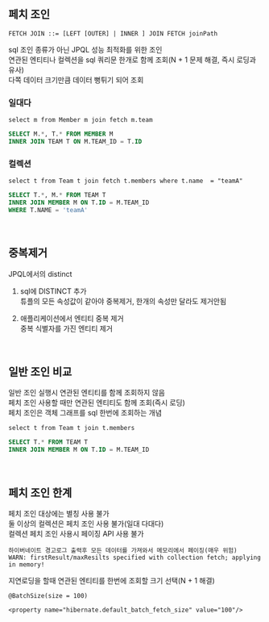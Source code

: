 ## 페치 조인

    FETCH JOIN ::= [LEFT [OUTER] | INNER ] JOIN FETCH joinPath

sql 조인 종류가 아닌 JPQL 성능 최적화를 위한 조인  
연관된 엔티티나 컬렉션을 sql 쿼리문 한개로 함께 조회(N + 1 문제 해결, 즉시 로딩과 유사)  
다쪽 데이터 크기만큼 데이터 뻥튀기 되어 조회  

### 일대다 
````
select m from Member m join fetch m.team
````
````sql
SELECT M.*, T.* FROM MEMBER M
INNER JOIN TEAM T ON M.TEAM_ID = T.ID
````

### 컬렉션
````
select t from Team t join fetch t.members where t.name  = "teamA"
````
````sql
SELECT T.*, M.* FROM TEAM T
INNER JOIN MEMBER M ON T.ID = M.TEAM_ID
WHERE T.NAME = 'teamA'
````

<br>

## 중복제거
JPQL에서의 distinct

1. sql에 DISTINCT 추가  
      튜플의 모든 속성값이 같아야 중복제거, 한개의 속성만 달라도 제거안됨  
      
2. 애플리케이션에서 엔티티 중복 제거  
      중복 식별자를 가진 엔티티 제거  

<br>

## 일반 조인 비교
일반 조인 실행시 연관된 엔티티를 함께 조회하지 않음    
페치 조인 사용할 때만 연관된 엔티티도 함께 조회(즉시 로딩)    
페치 조인은 객체 그래프를 sql 한번에 조회하는 개념    

````
select t from Team t join t.members
````
````sql
SELECT T.* FROM TEAM T
INNER JOIN MEMBER M ON T.ID = M.TEAM_ID
````

<br>

## 페치 조인 한계
페치 조인 대상에는 별칭 사용 불가   
둘 이상의 컬렉션은 페치 조인 사용 불가(일대 다대다)    
컬렉션 페치 조인 사용시 페이징 API 사용 불가    

    하이버네이트 경고로그 출력후 모든 데이터를 가져와서 메모리에서 페이징(매우 위험)
    WARN: firstResult/maxResilts specified with collection fetch; applying in memory!
  
지연로딩을 할때 연관된 엔티티를 한번에 조회할 크기 선택(N + 1 해결)

    @BatchSize(size = 100)
    
    <property name="hibernate.default_batch_fetch_size" value="100"/>
  
<br>
